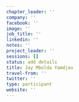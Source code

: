 ```yaml
---
chapter_leader: ''
company: ''
facebook: ''
image: ''
job_title: ''
linkedin: ''
notes: ''
project_leader: ''
sessions: []
status: add details
title: Jay Mbolda Yamdjeu
travel-from: ''
twitter: ''
type: participant
website: ''
---
```


<!-- put more details about participant here -->